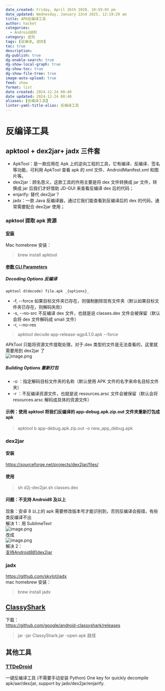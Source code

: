 ```yaml
---
date_created: Friday, April 26th 2020, 10:59:03 pm
date_updated: Wednesday, January 22nd 2025, 12:19:29 am
title: APK反编译工具
author: hacket
categories:
  - Android进阶
category: 逆向
tags: [反编译, 逆向]
toc: true
description: 
dg-publish: true
dg-enable-search: true
dg-show-local-graph: true
dg-show-toc: true
dg-show-file-tree: true
image-auto-upload: true
feed: show
format: list
date created: 2024-12-24 00:40
date updated: 2024-12-24 00:40
aliases: [反编译工具]
linter-yaml-title-alias: 反编译工具
---
```


# 反编译工具

## apktool + dex2jar+ jadx 三件套

- ApkTool：是一款应用在 Apk 上的逆向工程的工具，它有编译、反编译、签名等功能，可利用 ApkTool 查看 apk 的 xml 文件、AndroidManifest.xml 和图片等。
- dex2jar：顾名思义，这款工具的作用主要是将 dex 文件转换成 jar 文件，转换成 jar 后我们才好借助 JD-GUI 来查看反编译 dex 后的代码；
- enjarify: 替代 dex2jar？
- jadx：一款 Java 反编译器，通过它我们能查看到反编译后的 dex 的代码，通常需要配合 dex2jar 使用；

### apktool 提取 apk 资源

#### [安装](https://apktool.org/docs/install/)

Mac homebrew 安装：

> brew install apktool

#### [参数 CLI Parameters](https://apktool.org/docs/cli-parameters)

##### Decoding Options 反编译

`apktool d(decode) file.apk _{options}_`

- -f, --force 如果目标文件夹已存在，则强制删除现有文件夹（默认如果目标文件夹已存在，则解码失败）
- -s, --no-src 不反编译 dex 文件，也就是说 classes.dex 文件会被保留（默认会将 dex 文件解码成 smali 文件）
- -r, --no-res

> apktool decode app-release-agp4.1.0.apk --force

APkTool 只能将资源文件提取处理，对于.dex 类型的文件是无法查看的，这里就需要用到 dex2jar 了<br />![image.png](https://cdn.nlark.com/yuque/0/2023/png/694278/1692004902845-f2f5c84c-3de9-4a35-8bd8-ac9537b70673.png#averageHue=%23989998&clientId=u27d7b98e-75c8-4&from=paste&height=142&id=Ov1Mr&originHeight=284&originWidth=552&originalType=binary&ratio=2&rotation=0&showTitle=false&size=36767&status=done&style=none&taskId=u0e036dae-f585-444e-b6ea-6f7ef191bbf&title=&width=276)

##### Building Options 重新打包

- -o ：指定解码目标文件夹的名称（默认使用 APK 文件的名字来命名目标文件夹）
- -r ：不反编译资源文件，也就是说 resources.arsc 文件会被保留（默认会将 resources.arsc 解码成具体的资源文件）

#### 示例：使用 apktool 将我们反编译的 app-debug.apk.zip.out 文件夹重新打包成 apk

> apktool b app-debug.apk.zip.out -o new_app_debug.apk

### dex2jar

#### 安装

<https://sourceforge.net/projects/dex2jar/files/>

#### 使用

> sh d2j-dex2jar.sh classes.dex

#### 问题：不支持 Android8 及以上

现象：安卓 8 以上的 apk 需要修改版本号才能识别到，否则反编译会报错，有些类反编译不出<br />解决 1：用 SublimeText<br />![image.png](https://cdn.nlark.com/yuque/0/2023/png/694278/1692004036214-86d48ece-f84f-4af5-be0f-2756c5530510.png#averageHue=%23565751&clientId=u27d7b98e-75c8-4&from=paste&height=107&id=u4bf32e71&originHeight=214&originWidth=844&originalType=binary&ratio=2&rotation=0&showTitle=false&size=117189&status=done&style=none&taskId=u198f41f7-2373-4fa0-8e42-fd8543c5a35&title=&width=422)<br />改成<br />![image.png](https://cdn.nlark.com/yuque/0/2023/png/694278/1692004047044-365f1adc-7fcf-4bf2-88cf-378e6e8ff802.png#averageHue=%23575852&clientId=u27d7b98e-75c8-4&from=paste&height=104&id=u911efec7&originHeight=208&originWidth=944&originalType=binary&ratio=2&rotation=0&showTitle=false&size=117906&status=done&style=none&taskId=uf0bb55db-dca8-44f8-9015-753d6039b12&title=&width=472)<br />解决 2：<br />[支持Android8的dex2jar](https://github.com/DexPatcher/dex2jar)

### jadx

<https://github.com/skylot/jadx><br />mac homebrew 安装：

> brew install jadx

## [ClassyShark](https://github.com/google/android-classyshark)

下载：<br /><https://github.com/google/android-classyshark/releases>

> jar -jar ClassyShark.jar -open apk 路径

## 其他工具

### [TTDeDroid](https://github.com/tp7309/TTDeDroid)

一键反编译工具 (不需要手动安装 Python) One key for quickly decompile apk/aar/dex/jar, support by jadx/dex2jar/enjarify.
